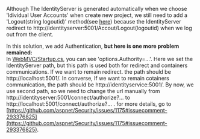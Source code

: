 Although The IdentityServer is generated automatically when we choose 'Idividual User Accounts' when create new project, we still need to add a 'Logout(string logoutid)' method(see [here]()) because the IdentityServer redirect to http://identityserver:5001/Accout/Logout(logoutid) when we log out from the client. 




In this solution, we add Authentication, **but here is one more problem remained:**  
In [WebMVC/Startup.cs](https://github.com/China-WenboZhao/Develop-webapp-on-Docker/blob/master/MovieWebsite(v2.0)/WebMVC/Startup.cs), you can see 'options.Authority=...'. Here we set the IdentityServer path, but this path is used both for redirect and containers communications. If we want to remain redirect. the path should be http://localhost:5001/. In converse, If we want to remain cotainers communication, the path should be http://identityservice:5001/. By now, we use second  path, so we need to change the url manually from http://identityserver:5001/connect/authorize?... to http://localhost:5001/connect/authorize?... .
for more details, go to [https://github.com/aspnet/Security/issues/1175#issuecomment-293376825](https://github.com/aspnet/Security/issues/1175#issuecomment-293376825).

